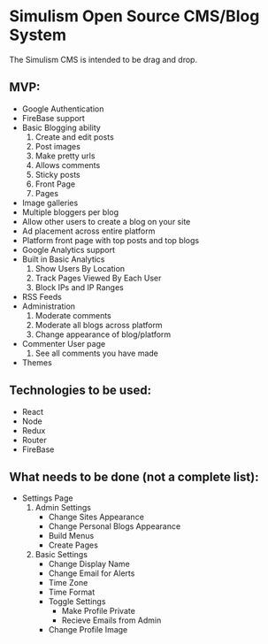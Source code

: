 # Simulism Open Source CMS/Blog System

The Simulism CMS is intended to be drag and drop.

## MVP:
* Google Authentication
* FireBase support
* Basic Blogging ability
    1. Create and edit posts
    2. Post images
    3. Make pretty urls
    4. Allows comments
    5. Sticky posts
    6. Front Page
    7. Pages
* Image galleries
* Multiple bloggers per blog
* Allow other users to create a blog on your site
* Ad placement across entire platform
* Platform front page with top posts and top blogs
* Google Analytics support
* Built in Basic Analytics
    1. Show Users By Location
    2. Track Pages Viewed By Each User
    3. Block IPs and IP Ranges
* RSS Feeds
* Administration
    1. Moderate comments
    2. Moderate all blogs across platform
    3. Change appearance of blog/platform
* Commenter User page
    1. See all comments you have made
* Themes


## Technologies to be used:

* React
* Node
* Redux
* Router
* FireBase

## What needs to be done (not a complete list):

* Settings Page
    1. Admin Settings
        * Change Sites Appearance
        * Change Personal Blogs Appearance
        * Build Menus
        * Create Pages
    2. Basic Settings
        * Change Display Name
        * Change Email for Alerts
        * Time Zone
        * Time Format
        * Toggle Settings
            * Make Profile Private 
            * Recieve Emails from Admin
        * Change Profile Image









